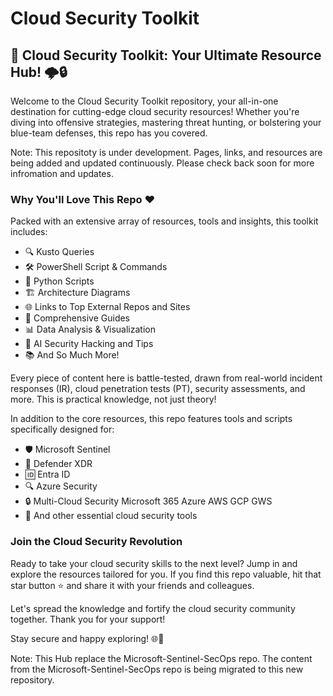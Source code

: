 # Cloud Security Toolkit

## 🚀 Cloud Security Toolkit: Your Ultimate Resource Hub! 🌩️🔒

Welcome to the Cloud Security Toolkit repository, your all-in-one destination for cutting-edge cloud security resources! Whether you're diving into offensive strategies, mastering threat hunting, or bolstering your blue-team defenses, this repo has you covered.

Note: This repositoty is under development. Pages, links, and resources are being added and updated continuously. Please check back soon for more infromation and updates.

### Why You'll Love This Repo ❤️

Packed with an extensive array of resources, tools and insights, this toolkit includes:

- 🔍 Kusto Queries
- 🛠️ PowerShell Script & Commands
- 🐍 Python Scripts 
- 🏗️ Architecture Diagrams
- 🌐 Links to Top External Repos and Sites
- 📖 Comprehensive Guides
- 📊 Data Analysis & Visualization
- 📝 AI Security Hacking and Tips 
- 📚 And So Much More!

Every piece of content here is battle-tested, drawn from real-world incident responses (IR), cloud penetration tests (PT), security assessments, and more. This is practical knowledge, not just theory!

In addition to the core resources, this repo features tools and scripts specifically designed for:

- 🛡️ Microsoft Sentinel
- 🔐 Defender XDR
- 🆔 Entra ID
- 🔍 Azure Security 
- 🔒 Multi-Cloud Security
     Microsoft 365
     Azure
     AWS
     GCP
     GWS
- 🌟 And other essential cloud security tools

### Join the Cloud Security Revolution

Ready to take your cloud security skills to the next level? Jump in and explore the resources tailored for you. If you find this repo valuable, hit that star button ⭐ and share it with your friends and colleagues.

Let's spread the knowledge and fortify the cloud security community together. Thank you for your support!

Stay secure and happy exploring! 🌐🔐

Note: This Hub replace the Microsoft-Sentinel-SecOps repo. The content from the Microsoft-Sentinel-SecOps repo is being migrated to this new repository. 